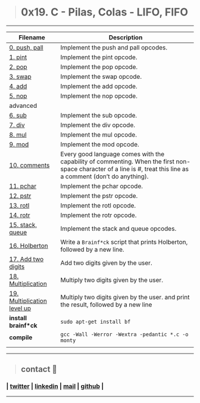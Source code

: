 > # 0x19. C - Pilas, Colas - LIFO, FIFO
---
| **Filename** | **Description** |
|---|---|
| [0. push, pall](./monty_push.c)  | Implement the push and pall opcodes.  |
| [1. pint](./monty_push.c)  | Implement the pint opcode.  |
| [2. pop](./monty_push.c)  | Implement the pop opcode.  |
| [3. swap](./monty_push.c)  | Implement the swap opcode.  |
| [4. add](./monty_add.c)  | Implement the add opcode.  |
| [5. nop](./)  | Implement the nop opcode.  |
| advanced |
| [6. sub](./monty_add.c)  | Implement the sub opcode.  |
| [7. div](./monty_add.c)  | Implement the div opcode.  |
| [8. mul](./monty_add.c)  | Implement the mul opcode.  |
| [9. mod](./monty_add.c)  | Implement the mod opcode.  |
| [10. comments](./monty_main.c)  | Every good language comes with the capability of commenting. When the first non-space character of a line is #, treat this line as a comment (don’t do anything).  |
| [11. pchar](./monty_pchar.c)  | Implement the pchar opcode.  |
| [12. pstr](./monty_pchar.c)  | Implement the pstr opcode.  |
| [13. rotl](./monty_pchar.c)  | Implement the rotl opcode.  |
| [14. rotr](./)  | Implement the rotr opcode.  |
| [15. stack, queue ](./)  | Implement the stack and queue opcodes.  |
| [16. Holberton](./bf/1000-holberton.bf)  | Write a `Brainf*ck` script that prints Holberton, followed by a new line.  |
| [17. Add two digits](./bf/1001-add.bf)  | Add two digits given by the user.  |
| [18. Multiplication](./bt/1002-mul.bf)  | Multiply two digits given by the user.  |
| [19. Multiplication level up](./bf/1003-mul.bf)  | Multiply two digits given by the user. and print the result, followed by a new line  |
| **install brainf*ck**  | `sudo apt-get install bf`  |
| **compile**  | `gcc -Wall -Werror -Wextra -pedantic *.c -o monty`  |
|   |   |
---
> ## contact 💬

### | [twitter](https://twitter.com/RICARDO1470) | [linkedin](https://www.linkedin.com/in/ricardo-alfonso-camayo/) | [mail](1466@holbertonschool.com) | [github](https://github.com/ricardo1470/README/blob/master/README.md) |

---
